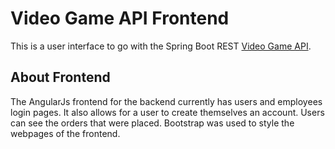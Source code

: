 # Video Game API Frontend
This is a user interface to go with the Spring Boot REST [Video Game API](https://github.com/jamesaiello42/Video-Game-API).

## About Frontend
The AngularJs frontend for the backend currently has users and employees login pages. It also allows for a user to create themselves an account. Users can see the orders that were placed. Bootstrap was used to style the webpages of the frontend.
